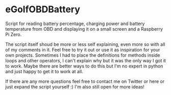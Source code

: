 # eGolfOBDBattery
Script for reading battery percentage, charging power and battery temperature from OBD and displaying it on a small screen and a Raspberry Pi Zero.

The script itself shoud be more or less self explaining, even more so with all of my comments in it. Feel free to try it out or use it as inspiration for your own projects. Sometimes I had to place the definitions for methods inside loops and other operators, I can't explain why but it was the only way I got it to work. Maybe there are better ways to do this but I'm no expert in python and just happy to get it to work at all.

If there are any more questions feel free to contact me on Twitter or here or just expand the script yourself :) I'm also still open for more ideas!
